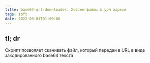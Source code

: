 ```yaml
---
title: base64-url-downloader. Хостим файлы в урл адресе
tags: soft
date: 2022-09-01T01:00:00
---
```

## tl; dr
Скрипт позволяет скачивать файл, который передан в URL в виде закодированного base64 текста
